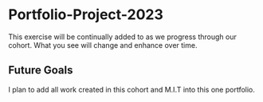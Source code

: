 # Portfolio-Project-2023
This exercise will be continually added to as we progress through our cohort.  What you see will change and enhance over time.

## Future Goals
I plan to add all work created in this cohort and M.I.T into this one portfolio.
